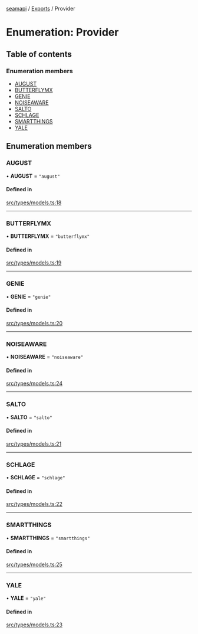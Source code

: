 [seamapi](../README.md) / [Exports](../modules.md) / Provider

# Enumeration: Provider

## Table of contents

### Enumeration members

- [AUGUST](Provider.md#august)
- [BUTTERFLYMX](Provider.md#butterflymx)
- [GENIE](Provider.md#genie)
- [NOISEAWARE](Provider.md#noiseaware)
- [SALTO](Provider.md#salto)
- [SCHLAGE](Provider.md#schlage)
- [SMARTTHINGS](Provider.md#smartthings)
- [YALE](Provider.md#yale)

## Enumeration members

### AUGUST

• **AUGUST** = `"august"`

#### Defined in

[src/types/models.ts:18](https://github.com/hello-seam/seamapi-javascript/blob/main/src/types/models.ts#L18)

___

### BUTTERFLYMX

• **BUTTERFLYMX** = `"butterflymx"`

#### Defined in

[src/types/models.ts:19](https://github.com/hello-seam/seamapi-javascript/blob/main/src/types/models.ts#L19)

___

### GENIE

• **GENIE** = `"genie"`

#### Defined in

[src/types/models.ts:20](https://github.com/hello-seam/seamapi-javascript/blob/main/src/types/models.ts#L20)

___

### NOISEAWARE

• **NOISEAWARE** = `"noiseaware"`

#### Defined in

[src/types/models.ts:24](https://github.com/hello-seam/seamapi-javascript/blob/main/src/types/models.ts#L24)

___

### SALTO

• **SALTO** = `"salto"`

#### Defined in

[src/types/models.ts:21](https://github.com/hello-seam/seamapi-javascript/blob/main/src/types/models.ts#L21)

___

### SCHLAGE

• **SCHLAGE** = `"schlage"`

#### Defined in

[src/types/models.ts:22](https://github.com/hello-seam/seamapi-javascript/blob/main/src/types/models.ts#L22)

___

### SMARTTHINGS

• **SMARTTHINGS** = `"smartthings"`

#### Defined in

[src/types/models.ts:25](https://github.com/hello-seam/seamapi-javascript/blob/main/src/types/models.ts#L25)

___

### YALE

• **YALE** = `"yale"`

#### Defined in

[src/types/models.ts:23](https://github.com/hello-seam/seamapi-javascript/blob/main/src/types/models.ts#L23)
